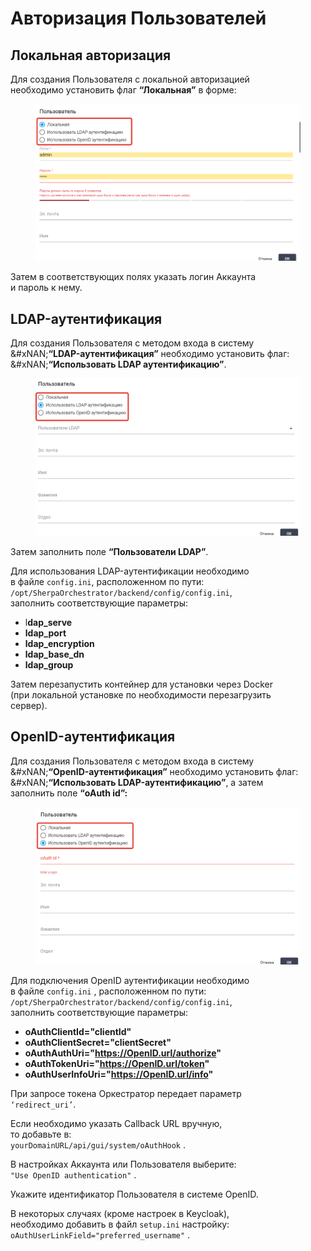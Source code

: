 # Авторизация Пользователей

## **Локальная авторизация**

Для создания Пользователя с локальной авторизацией\
необходимо установить флаг **“Локальная”** в форме:

<figure><img src="../../../../.gitbook/assets/2025-04-22_17-24-42.png" alt=""><figcaption></figcaption></figure>

Затем в соответствующих полях указать логин Аккаунта\
и пароль к нему.&#x20;

## **LDAP-аутентификация**

Для создания Пользователя с методом входа в систему\
&#xNAN;**“LDAP-аутентификация”** необходимо установить флаг:\
&#xNAN;**“Использовать LDAP аутентификацию”**.

<figure><img src="../../../../.gitbook/assets/изображение (1) (1) (1).png" alt=""><figcaption></figcaption></figure>

Затем заполнить поле **“Пользователи LDAP”**.&#x20;

Для использования LDAP-аутентификации необходимо\
в файле `config.ini`, расположенном по пути: \
`/opt/SherpaOrchestrator/backend/config/config.ini`,\
заполнить соответствующие параметры:

* l**dap\_serve**
* **ldap\_port**
* **ldap\_encryption**
* **ldap\_base\_dn**
* **ldap\_group**

Затем перезапустить контейнер для установки через Docker\
(при локальной установке по необходимости перезагрузить\
сервер).

## **OpenID-аутентификация**

Для создания Пользователя с методом входа в систему\
&#xNAN;**“OpenID-аутентификация”** необходимо установить флаг:\
&#xNAN;**“Использовать LDAP-аутентификацию”**, а затем\
заполнить поле **“oAuth id”:**

<figure><img src="../../../../.gitbook/assets/изображение (101).png" alt=""><figcaption></figcaption></figure>

Для подключения OpenID аутентификации необходимо\
в файле `config.ini` , расположенном по пути:\
`/opt/SherpaOrchestrator/backend/config/config.ini`,\
заполнить соответствующие параметры:

* **oAuthClientId="clientId"**
* **oAuthClientSecret="clientSecret"**
* **oAuthAuthUri="https://OpenID.url/authorize"**
* **oAuthTokenUri="https://OpenID.url/token"**
* **oAuthUserInfoUri="https://OpenID.url/info"**

При запросе токена Оркестратор передает параметр\
`‘redirect_uri’`.

Если необходимо указать Callback URL вручную,\
то добавьте в:\
`yourDomainURL/api/gui/system/oAuthHook` .

В настройках Аккаунта или Пользователя выберите: \
`"Use OpenID authentication"` .

Укажите идентификатор Пользователя в системе OpenID.

В некоторых случаях (кроме настроек в Keycloak), \
необходимо добавить в файл `setup.ini` настройку: `oAuthUserLinkField="preferred_username"` .
